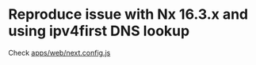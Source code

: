 # Reproduce issue with Nx 16.3.x and using ipv4first DNS lookup

Check [apps/web/next.config.js](apps/web/next.config.js)
